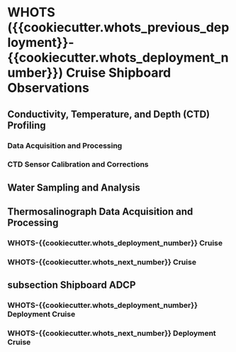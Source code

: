 # WHOTS ({{cookiecutter.whots_previous_deployment}}-{{cookiecutter.whots_deployment_number}}) Cruise Shipboard Observations
## Conductivity, Temperature, and Depth (CTD) Profiling

### Data Acquisition and Processing
### CTD Sensor Calibration and Corrections

## Water Sampling and Analysis

## Thermosalinograph Data Acquisition and Processing 

### WHOTS-{{cookiecutter.whots_deployment_number}} Cruise
### WHOTS-{{cookiecutter.whots_next_number}} Cruise

## subsection Shipboard ADCP
### WHOTS-{{cookiecutter.whots_deployment_number}} Deployment Cruise
### WHOTS-{{cookiecutter.whots_next_number}} Deployment Cruise
